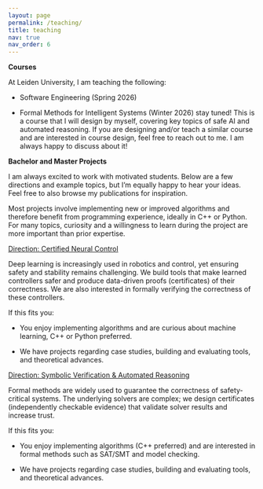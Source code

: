```yaml
---
layout: page
permalink: /teaching/
title: teaching
nav: true
nav_order: 6
---
```


**Courses**

At Leiden University, I am teaching the following:

- Software Engineering (Spring 2026)

- Formal Methods for Intelligent Systems (Winter 2026) stay tuned!
  This is a course that I will design by myself, covering key topics of safe AI and automated reasoning. If you are designing and/or teach a similar course and are interested in course design, feel free to reach out to me. I am always happy to discuss about it!

**Bachelor and Master Projects**

I am always excited to work with motivated students. Below are a few directions and example topics, but I’m equally happy to hear your ideas. Feel free to also browse my publications for inspiration.

Most projects involve implementing new or improved algorithms and therefore benefit from programming experience, ideally in C++ or Python. For many topics, curiosity and a willingness to learn during the project are more important than prior expertise.

<span style="text-decoration: underline;">Direction: Certified Neural Control</span>

Deep learning is increasingly used in robotics and control, yet ensuring safety and stability remains challenging. We build tools that make learned controllers safer and produce data-driven proofs (certificates) of their correctness. We are also interested in formally verifying the correctness of these controllers.

If this fits you:

- You enjoy implementing algorithms and are curious about machine learning, C++ or Python preferred.

- We have projects regarding case studies, building and evaluating tools, and theoretical advances.

<span style="text-decoration: underline;">Direction: Symbolic Verification & Automated Reasoning</span>

Formal methods are widely used to guarantee the correctness of safety-critical systems. The underlying solvers are complex; we design certificates (independently checkable evidence) that validate solver results and increase trust.

If this fits you:

- You enjoy implementing algorithms (C++ preferred) and are interested in formal methods such as SAT/SMT and model checking.

- We have projects regarding case studies, building and evaluating tools, and theoretical advances.


